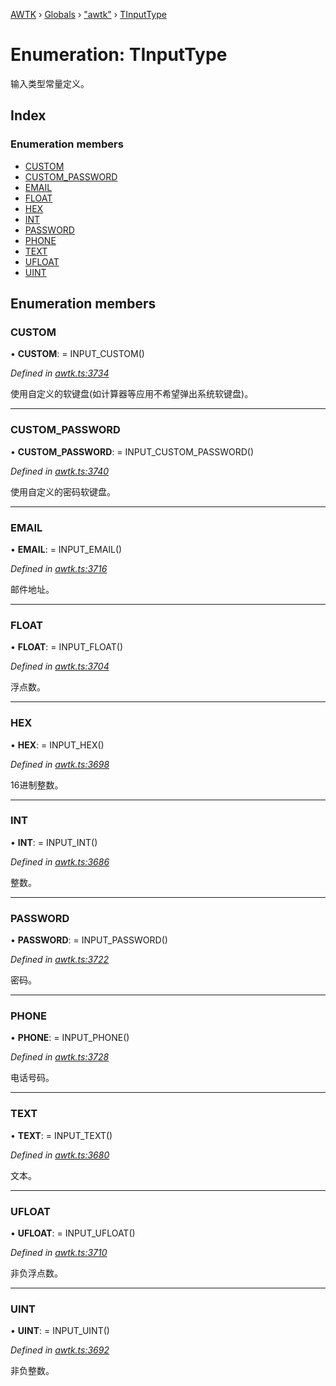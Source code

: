 [AWTK](../README.md) › [Globals](../globals.md) › ["awtk"](../modules/_awtk_.md) › [TInputType](_awtk_.tinputtype.md)

# Enumeration: TInputType

输入类型常量定义。

## Index

### Enumeration members

* [CUSTOM](_awtk_.tinputtype.md#custom)
* [CUSTOM_PASSWORD](_awtk_.tinputtype.md#custom_password)
* [EMAIL](_awtk_.tinputtype.md#email)
* [FLOAT](_awtk_.tinputtype.md#float)
* [HEX](_awtk_.tinputtype.md#hex)
* [INT](_awtk_.tinputtype.md#int)
* [PASSWORD](_awtk_.tinputtype.md#password)
* [PHONE](_awtk_.tinputtype.md#phone)
* [TEXT](_awtk_.tinputtype.md#text)
* [UFLOAT](_awtk_.tinputtype.md#ufloat)
* [UINT](_awtk_.tinputtype.md#uint)

## Enumeration members

###  CUSTOM

• **CUSTOM**: =  INPUT_CUSTOM()

*Defined in [awtk.ts:3734](https://github.com/zlgopen/awtk-binding/blob/066f953/tools/code_gen/js/output/awtk.ts#L3734)*

使用自定义的软键盘(如计算器等应用不希望弹出系统软键盘)。

___

###  CUSTOM_PASSWORD

• **CUSTOM_PASSWORD**: =  INPUT_CUSTOM_PASSWORD()

*Defined in [awtk.ts:3740](https://github.com/zlgopen/awtk-binding/blob/066f953/tools/code_gen/js/output/awtk.ts#L3740)*

使用自定义的密码软键盘。

___

###  EMAIL

• **EMAIL**: =  INPUT_EMAIL()

*Defined in [awtk.ts:3716](https://github.com/zlgopen/awtk-binding/blob/066f953/tools/code_gen/js/output/awtk.ts#L3716)*

邮件地址。

___

###  FLOAT

• **FLOAT**: =  INPUT_FLOAT()

*Defined in [awtk.ts:3704](https://github.com/zlgopen/awtk-binding/blob/066f953/tools/code_gen/js/output/awtk.ts#L3704)*

浮点数。

___

###  HEX

• **HEX**: =  INPUT_HEX()

*Defined in [awtk.ts:3698](https://github.com/zlgopen/awtk-binding/blob/066f953/tools/code_gen/js/output/awtk.ts#L3698)*

16进制整数。

___

###  INT

• **INT**: =  INPUT_INT()

*Defined in [awtk.ts:3686](https://github.com/zlgopen/awtk-binding/blob/066f953/tools/code_gen/js/output/awtk.ts#L3686)*

整数。

___

###  PASSWORD

• **PASSWORD**: =  INPUT_PASSWORD()

*Defined in [awtk.ts:3722](https://github.com/zlgopen/awtk-binding/blob/066f953/tools/code_gen/js/output/awtk.ts#L3722)*

密码。

___

###  PHONE

• **PHONE**: =  INPUT_PHONE()

*Defined in [awtk.ts:3728](https://github.com/zlgopen/awtk-binding/blob/066f953/tools/code_gen/js/output/awtk.ts#L3728)*

电话号码。

___

###  TEXT

• **TEXT**: =  INPUT_TEXT()

*Defined in [awtk.ts:3680](https://github.com/zlgopen/awtk-binding/blob/066f953/tools/code_gen/js/output/awtk.ts#L3680)*

文本。

___

###  UFLOAT

• **UFLOAT**: =  INPUT_UFLOAT()

*Defined in [awtk.ts:3710](https://github.com/zlgopen/awtk-binding/blob/066f953/tools/code_gen/js/output/awtk.ts#L3710)*

非负浮点数。

___

###  UINT

• **UINT**: =  INPUT_UINT()

*Defined in [awtk.ts:3692](https://github.com/zlgopen/awtk-binding/blob/066f953/tools/code_gen/js/output/awtk.ts#L3692)*

非负整数。
